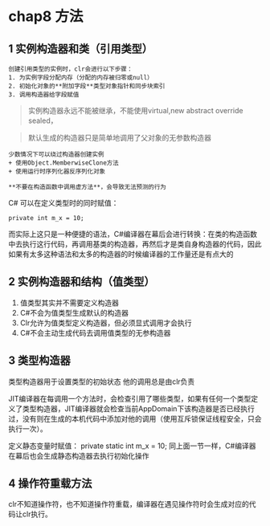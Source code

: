 # chap8 方法

## 1 实例构造器和类（引用类型）

	创建引用类型的实例时，clr会进行以下步骤：
	1. 为实例字段分配内存（分配的内存被归零或null）
	2. 初始化对象的**附加字段**类型对象指针和同步块索引
	3. 调用构造器给字段赋值
	
	

> 实例构造器永远不能被继承，不能使用virtual,new abstract override sealed，

> 默认生成的构造器只是简单地调用了父对象的无参数构造器
	
	少数情况下可以绕过构造器创建实例
	+ 使用Object.MemberwiseClone方法
	+ 使用运行时序列化器反序列化对象
	
	**不要在构造函数中调用虚方法**，会导致无法预测的行为

C# 可以在定义类型时的同时赋值：
    
    private int m_x = 10;

而实际上这只是一种便捷的语法，C#编译器在幕后会进行转换：在类的构造函数中去执行这行代码，再调用基类的构造器，再然后才是类自身构造器的代码，因此如果有太多这种语法和太多的构造器的时候编译器的工作量还是有点大的
    
## 2 实例构造器和结构（值类型）
1. 值类型其实并不需要定义构造器
1. C#不会为值类型生成默认的构造器
1. Clr允许为值类型定义构造器，但必须显式调用才会执行
1. C#不会主动生成代码去调用值类型的无参构造器

## 3 类型构造器
类型构造器用于设置类型的初始状态
他的调用总是由clr负责

JIT编译器在每调用一个方法时，会检查引用了哪些类型，如果有任何一个类型定义了类型构造器，JIT编译器就会检查当前AppDomain下该构造器是否已经执行过，没有则在生成的本机代码中添加对他的调用（使用互斥锁保证线程安全，只会执行一次）。

定义静态变量时赋值：
    private static int m_x = 10;
同上面一节一样，C#编译器在幕后也会生成静态构造器去执行初始化操作

## 4 操作符重载方法
clr不知道操作符，也不知道操作符重载，编译器在遇见操作符时会生成对应的代码让clr执行。


